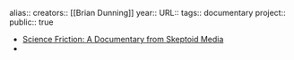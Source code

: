 alias::
creators:: [[Brian Dunning]] 
year::
URL::
tags:: documentary
project::
public:: true

- [Science Friction: A Documentary from Skeptoid Media](https://sciencefriction.tv/)
-